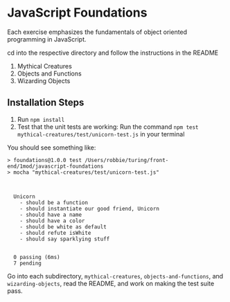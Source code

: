# JavaScript Foundations

Each exercise emphasizes the fundamentals of object oriented programming in JavaScript.

cd into the respective directory and follow the instructions in the README  

1. Mythical Creatures
2. Objects and Functions
3. Wizarding Objects

## Installation Steps

1. Run `npm install`
2. Test that the unit tests are working: Run the command `npm test mythical-creatures/test/unicorn-test.js` in your terminal

You should see something like:

```shell
> foundations@1.0.0 test /Users/robbie/turing/front-end/1mod/javascript-foundations
> mocha "mythical-creatures/test/unicorn-test.js"



  Unicorn
    - should be a function
    - should instantiate our good friend, Unicorn
    - should have a name
    - should have a color
    - should be white as default
    - should refute isWhite
    - should say sparklying stuff


  0 passing (6ms)
  7 pending
```

Go into each subdirectory, `mythical-creatures`, `objects-and-functions`, and `wizarding-objects`, read the README, and work on making the test suite pass.

